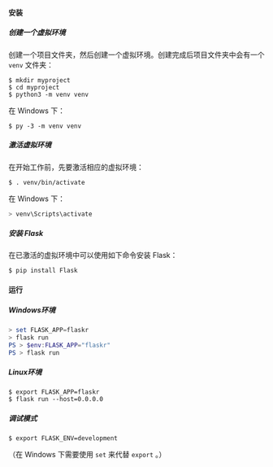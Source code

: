 #### 安装

##### **创建一个虚拟环境**

创建一个项目文件夹，然后创建一个虚拟环境。创建完成后项目文件夹中会有一个 `venv` 文件夹：

```shell
$ mkdir myproject
$ cd myproject
$ python3 -m venv venv
```

在 Windows 下：

```shell
$ py -3 -m venv venv
```

##### **激活虚拟环境**

在开始工作前，先要激活相应的虚拟环境：

```shell
$ . venv/bin/activate
```

在 Windows 下：

```powershell
> venv\Scripts\activate
```

##### **安装 Flask**

在已激活的虚拟环境中可以使用如下命令安装 Flask：

```shell
$ pip install Flask
```

#### 运行

##### **Windows环境**

```powershell
> set FLASK_APP=flaskr
> flask run
PS > $env:FLASK_APP="flaskr"
PS > flask run
```

##### **Linux环境**

```shell
$ export FLASK_APP=flaskr
$ flask run --host=0.0.0.0
```

##### 调试模式

```shell
$ export FLASK_ENV=development
```

（在 Windows 下需要使用 `set` 来代替 `export` 。）
